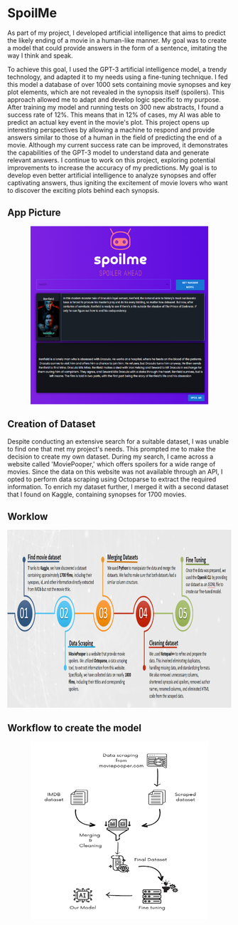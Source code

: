 # SpoilMe

As part of my project, I developed artificial intelligence that aims to predict the likely ending of a movie in a human-like manner. My goal was to create a model that could provide answers in the form of a sentence, imitating the way I think and speak.

To achieve this goal, I used the GPT-3 artificial intelligence model, a trendy technology, and adapted it to my needs using a fine-tuning technique. I fed this model a database of over 1000 sets containing movie synopses and key plot elements, which are not revealed in the synopsis itself (spoilers). This approach allowed me to adapt and develop logic specific to my purpose. After training my model and running tests on 300 new abstracts, I found a success rate of 12%. This means that in 12% of cases, my AI was able to predict an actual key event in the movie's plot. This project opens up interesting perspectives by allowing a machine to respond and provide answers similar to those of a human in the field of predicting the end of a movie. Although my current success rate can be improved, it demonstrates the capabilities of the GPT-3 model to understand data and generate relevant answers. I continue to work on this project, exploring potential improvements to increase the accuracy of my predictions. My goal is to develop even better artificial intelligence to analyze synopses and offer captivating answers, thus igniting the excitement of movie lovers who want to discover the exciting plots behind each synopsis.

## App Picture

<p align="center">
  <img src="SpoilMe app.png" width="400" height="400">
</p>

## Creation of Dataset

Despite conducting an extensive search for a suitable dataset, I was unable to find one that met my project's needs. This prompted me to make the decision to create my own dataset. During my search, I came across a website called 'MoviePooper,' which offers spoilers for a wide range of movies. Since the data on this website was not available through an API, I opted to perform data scraping using Octoparse to extract the required information. To enrich my dataset further, I merged it with a second dataset that I found on Kaggle, containing synopses for 1700 movies.

## Worklow

<p align="center">
  <img src="Workflow.png" width="800" height="400">
</p>

## Workflow to create the model

<p align="center">
  <img src="Workflow_model.png" width="400" height="400">
</p>



